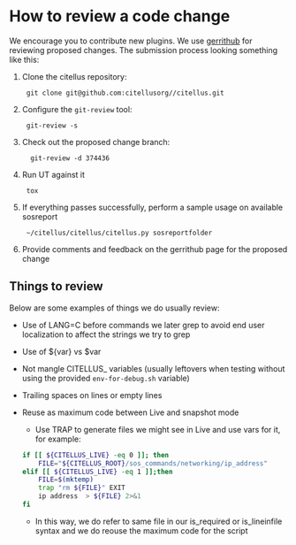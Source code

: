 # How to review a code change

We encourage you to contribute new plugins.  We use [gerrithub](https://review.gerrithub.io) for
reviewing proposed changes.  The submission process looking something
like this:

1. Clone the citellus repository:

        git clone git@github.com:citellusorg//citellus.git

1. Configure the `git-review` tool:

        git-review -s

1. Check out the proposed change branch:

         git-review -d 374436

1. Run UT against it

        tox

1. If everything passes successfully, perform a sample usage on available sosreport

        ~/citellus/citellus/citellus.py sosreportfolder

1. Provide comments and feedback on the gerrithub page for the proposed change

## Things to review

Below are some examples of things we do usually review:

- Use of LANG=C before commands we later grep to avoid end user localization to affect the strings we try to grep
- Use of ${var} vs $var
- Not mangle CITELLUS_ variables (usually leftovers when testing without using the provided `env-for-debug.sh` variable)
- Trailing spaces on lines or empty lines
- Reuse as maximum code between Live and snapshot mode
    - Use TRAP to generate files we might see in Live and use vars for it, for example:
    ~~~sh
    if [[ ${CITELLUS_LIVE} -eq 0 ]]; then
        FILE="${CITELLUS_ROOT}/sos_commands/networking/ip_address"
    elif [[ ${CITELLUS_LIVE} -eq 1 ]];then
        FILE=$(mktemp)
        trap "rm ${FILE}" EXIT
        ip address  > ${FILE} 2>&1
    fi
    ~~~

    - In this way, we do refer to same file in our is_required or is_lineinfile syntax and we do reouse the maximum code for the script
